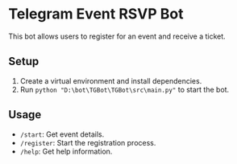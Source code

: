 # Telegram Event RSVP Bot

This bot allows users to register for an event and receive a ticket.

## Setup

1. Create a virtual environment and install dependencies.
2. Run `python "D:\bot\TGBot\TGBot\src\main.py"` to start the bot.


## Usage

- `/start`: Get event details.
- `/register`: Start the registration process.
- `/help`: Get help information.
